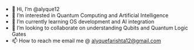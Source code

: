 - 👋 Hi, I’m @alyque12
- 👀 I’m interested in Quantum Computing and Artificial Intelligence
- 🌱 I’m currently learning OS development and AI integration
- 💞️ I’m looking to collaborate on understanding Qubits and Quantum Logic Gates
- 📫 How to reach me email me @ alyquefarishta12@gmail.com

<!---
alyque12/alyque12 is a ✨ special ✨ repository because its `README.md` (this file) appears on your GitHub profile.
You can click the Preview link to take a look at your changes.
--->
